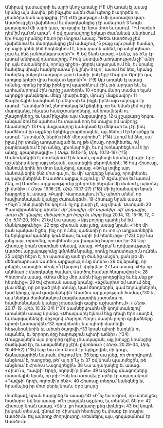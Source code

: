 
Անիրավ դատավորի եւ այրի կնոջ առակը
(^1) Մի առակ էլ ասաց նրանց այն մասին, թե ինչպես ամեն ժամ պետք է աղոթեն ու չձանձրանան աղոթքից. (^2) «Մի
քաղաքում մի դատավոր կար. Աստծուց չէր վախենում եւ մարդկանցից չէր ամաչում։ 3 Նույն քաղաքում մի այրի կար, որ
գալիս էր նրա մոտ եւ ասում. “Իմ ոսոխի դեմ իմ դա՛տն արա”։ 4 Եվ դատավորը երկար ժամանակ անտեսում էր։ Բայց
դրանից հետո իր մտքում ասաց. “Թեեւ Աստծուց չեմ վախենում եւ մարդկանցից չեմ ամաչում,^5 բայց այն բանի համար,
որ այրի կինն ինձ հոգնեցնում է, նրա դատն անեմ, որ անընդհատ չգա եւ ինձ չանհանգստացնի”»։ 6 Եվ Տերն ասաց.
«Լսե՛ք, թե ի՛նչ էր ասում անիրավ դատավորը։ 7 Իսկ Աստված արդարություն չի՞ անի իր այն ծառաներին, որոնք գիշեր-
ցերեկ աղաղակում են, եւ նրանց հանդեպ միայն համբերատա՞ր կլինի։ 8 Այո՛, ասում եմ ձեզ, նրանց հանդեպ իսկույն
արդարություն կանի. իսկ երբ Մարդու Որդին գա, արդյոք երկրի վրա հավատ կգտնի՞»։
(^9) Այս առակն էլ ասաց ոմանց, որոնք իրենք իրենցով պարծենում էին, թե արդար են, եւ արհամարհում էին ուրիշ
շատերին։ 10 «Երկու մարդ տաճար ելան աղոթքի կանգնելու. մեկը՝ փարիսեցի, մյուսը՝ մաքսավոր։ 11 Փարիսեցին
կանգնած էր մեկուսի եւ ինքն իրեն այս աղոթքն էր ասում. “Աստվա՛ծ իմ, շնորհակալ եմ քեզնից, որ ես նման չեմ ուրիշ
մարդկանց, ինչպես հափշտակողները, անիրավներն ու շնացողները, եւ կամ ինչպես այս մաքսավորը։ 12 Այլ շաբաթը
երկու անգամ ծոմ եմ պահում եւ տասանորդ եմ տալիս իմ ամբողջ եկամտից”։ 13 Իսկ մաքսավորը կանգնած էր մեկուսի
եւ չէր իսկ կամենում իր աչքերը երկինք բարձրացնել, այլ ծեծում էր կուրծքը եւ ասում. “Աստվա՛ծ, ների՛ր ինձ՝ մեղավորիս”։
(^14) Ասում եմ ձեզ, սա՛ իջավ իր տունը արդարացած եւ ոչ թե մյուսը. որովհետեւ, ով բարձրացնում է իր անձը, կխոնարհվի,
եւ ով խոնարհեցնում է իր անձը, կբարձրացվի»։
( _Մտթ_. 19.13-15, _Մրկ_. 10.13-16)
(^15) Մանուկներին էլ մոտեցնում էին նրան, որպեսզի նրանց դիպչի։ Երբ աշակերտները այդ տեսան, սաստեցին
բերողներին։ 16 Իսկ Հիսուսը, մանուկներին իր մոտ կանչելով, ասաց. «Թո՛ւյլ տվեք այդ մանուկներին ինձ մոտ գալու, եւ
մի՛ արգելեք նրանց, որովհետեւ այդպիսիներինն է Աստծու արքայությունը։ 17 Ճշմարիտ եմ ասում ձեզ, ով Աստծու
արքայությունը չընդունի ինչպես մի մանուկ, այնտեղ չի մտնի»։
( _Մտթ_. 19.16-26, _Մրկ_. 10.17-27)
(^18) Մի իշխանավոր նրան հարցրեց եւ ասաց. «Բարի՛ Վարդապետ, ի՞նչ պիտի անեմ, որ հավիտենական կյանքը
ժառանգեմ»։ 19 Հիսուսը նրան ասաց. «Ինչո՞ւ ինձ բարի ես կոչում. ոչ ոք բարի չէ, այլ միայն՝ Աստված։ 20 Պատվիրանները
գիտես՝ _մի՛ շնացիր, մի՛ սպանիր, մի՛ գողացիր, սուտ մի՛ վկայիր, մեծարի՛ր քո հորը եւ մորը_ (Ելք 20.14, 13, 15-16, 12, Բ Օր.
5.17-20, 16)»։ 21 Եվ նա ասաց. «Այդ բոլորը պահել եմ իմ մանկությունից»։ 22 Երբ Հիսուսն այս լսեց, ասաց նրան. «Դեռ մի
բան պակաս է քեզ. ինչ որ ունես, վաճառի՛ր ու տո՛ւր աղքատներին եւ երկնքում գանձեր կունենաս, եւ արի՛ իմ հետեւից»։
(^23) Երբ նա լսեց այս, տրտմեց, որովհետեւ չափազանց հարուստ էր։ 24 Երբ Հիսուսը նրան տրտմած տեսավ, ասաց. «Ինչքա՜ն
դժվարությամբ Աստծու արքայությունը կմտնեն նրանք, որոնք հարստություն ունեն։ 25 Ավելի հեշտ է, որ պարանը
ասեղի ծակից անցնի, քան թե մի մեծահարուստ Աստծու արքայությունը մտնի»։ 26 Եվ նրանք, որ լսեցին, ասացին. «Իսկ
ո՞վ կարող է փրկվել»։ 27 Նա ասաց. «Ինչ որ անհնար է մարդկանց համար, Աստծու համար հնարավոր է»։ 28 Պետրոսն
ասաց. «Ահա մենք մեր ամեն ինչը թողեցինք եւ եկանք քո հետեւից»։ 29 Եվ Հիսուսն ասաց նրանց. «Ճշմարիտ եմ ասում
ձեզ, չկա մեկը, որ թողած լինի տունը, կամ ծնողներին, կամ եղբայրներին, կամ կնոջը, կամ զավակներին՝ Աստծու
արքայության համար,^30 եւ այս ներկա ժամանակում բազմապատիկ չստանա ու հավիտենական կյանքը չժառանգի
գալիք աշխարհում»։
( _Մտթ_. 20.17-19, _Մրկ_. 10.32-34)
(^31) Տասներկուսին մի կողմ տանելով՝ առանձին ասաց նրանց. «Ահավասիկ ելնում ենք դեպի Երուսաղեմ, եւ
մարգարեների միջոցով Մարդու Որդու մասին բոլոր գրվածները պիտի կատարվեն.^32 որովհետեւ նա պիտի մատնվի
հեթանոսներին եւ պիտի ծաղրվի.^33 նրան պիտի ձաղկեն ու սպանեն, եւ երրորդ օրը հարություն պիտի առնի»։
(^34) Առաքյալներն այս բոլորից ոչինչ չհասկացան, այլ խոսքը նրանցից ծածկված էր, եւ ասվածները չէին ըմբռնում։
( _Մտթ_. 20.29-34, _Մրկ_. 10.46-52)
(^35) Երբ նա մոտենում էր Երիքովին, մի կույր, ճանապարհին նստած, մուրում էր։ 36 Երբ սա լսեց, որ ժողովուրդն
անցնում է, հարցրեց, թե՝ այդ ի՞նչ է։ 37 Եվ նրան պատմեցին, թե անցնում է Հիսուս Նազովրեցին։ 38 Նա աղաղակեց եւ
ասաց. «Հիսո՛ւս, Դավթի՛ Որդի, ողորմի՛ր ինձ»։ 39 Առջեւից գնացողները սաստեցին նրան, որ լռի։ Իսկ նա առավել բարձր
էր աղաղակում. «Դավթի՛ Որդի, ողորմի՛ր ինձ»։ 40 Հիսուսը տեղում կանգնեց եւ հրամայեց իր մոտ բերել նրան։ Երբ կույրը


մոտեցավ, նրան հարցրեց եւ ասաց.^41 «Ի՞նչ ես ուզում, որ անեմ քեզ համար»։ Եվ նա ասաց. «Որ բացվեն աչքերս, եւ
տեսնեմ, Տե՛ր»։ 42 Հիսուսը նրան ասաց. «Տե՛ս. քո հավատը քեզ փրկեց»։ 43 Եվ կույրն իսկույն տեսավ. գնում էր Հիսուսի
հետեւից եւ փառք էր տալիս Աստծուն։ Եվ ամբողջ ժողովուրդը, տեսնելով այս, գովաբանում էր Աստծուն։
